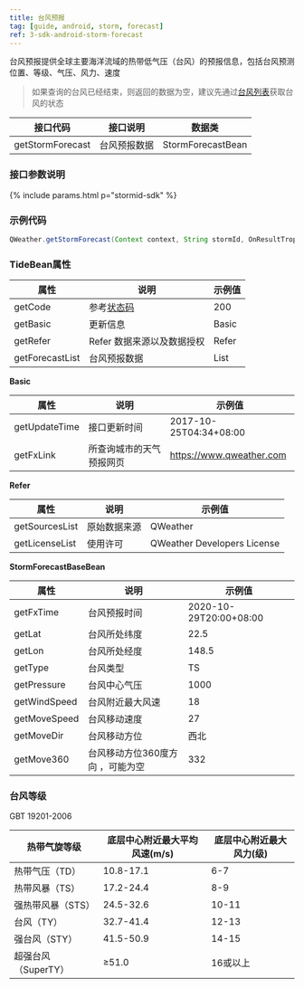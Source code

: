 ```yaml
---
title: 台风预报
tag: [guide, android, storm, forecast]
ref: 3-sdk-android-storm-forecast
---
```


台风预报提供全球主要海洋流域的热带低气压（台风）的预报信息，包括台风预测位置、等级、气压、风力、速度

> 如果查询的台风已经结束，则返回的数据为空，建议先通过[台风列表](#storm-list)获取台风的状态

| 接口代码| 接口说明          | 数据类  |
| -------- | ---------------- | ------- |
| getStormForecast| 台风预报数据  | StormForecastBean |

### 接口参数说明

{% include params.html p="stormid-sdk" %}

### 示例代码

```java
QWeather.getStormForecast(Context context, String stormId, OnResultTropicalStormForecastListener listener);
```

### TideBean属性

| 属性            | 说明     | 示例值                    |
| --------------- | -------- | ---------------------- |
| getCode         | 参考[状态码](/docs/resource/status-code/)  | 200       |
| getBasic         | 更新信息 | Basic       |
| getRefer         | Refer 数据来源以及数据授权 | Refer  |
| getForecastList | 台风预报数据 | List<StormForecastBaseBean> |

**Basic**

| 属性           | 说明         | 示例值             |
| -------------- | ------------ | ------------------ |
| getUpdateTime | 接口更新时间 | 2017-10-25T04:34+08:00      |
| getFxLink | 所查询城市的天气预报网页  | https://www.qweather.com |

**Refer**

| 属性           | 说明         | 示例值             |
| -------------- | ------------ | ------------------ |
| getSourcesList | 原始数据来源 | QWeather      |
| getLicenseList | 使用许可     | QWeather Developers License |


**StormForecastBaseBean**

| 属性         | 说明                                                                    | 示例值               |
| ------------ | ----------------------------------------------------- | -------------------- |
| getFxTime      | 台风预报时间                                 | 2020-10-29T20:00+08:00 |
| getLat        | 台风所处纬度        | 22.5         |
| getLon       | 台风所处经度                           |    148.5    |
| getType       | 台风类型                        |    TS    |
| getPressure  | 台风中心气压                         |  1000 |
| getWindSpeed       | 台风附近最大风速                       |  18    |
| getMoveSpeed       | 台风移动速度                   |   27   |
| getMoveDir       | 台风移动方位                      |    西北    |
| getMove360       | 台风移动方位360度方向  ，可能为空          |    332    |

### 台风等级

GBT 19201-2006

| 热带气旋等级        | 底层中心附近最大平均风速(m/s) | 底层中心附近最大风力(级) |
| ------------------- | ----------------------------- | ------------------------ |
| 热带气压（TD）      | 10.8-17.1                     | 6-7                      |
| 热带风暴（TS）      | 17.2-24.4                     | 8-9                      |
| 强热带风暴（STS）   | 24.5-32.6                     | 10-11                    |
| 台风（TY）          | 32.7-41.4                     | 12-13                    |
| 强台风（STY）       | 41.5-50.9                     | 14-15                    |
| 超强台风（SuperTY） | ≥51.0                         | 16或以上                 |
